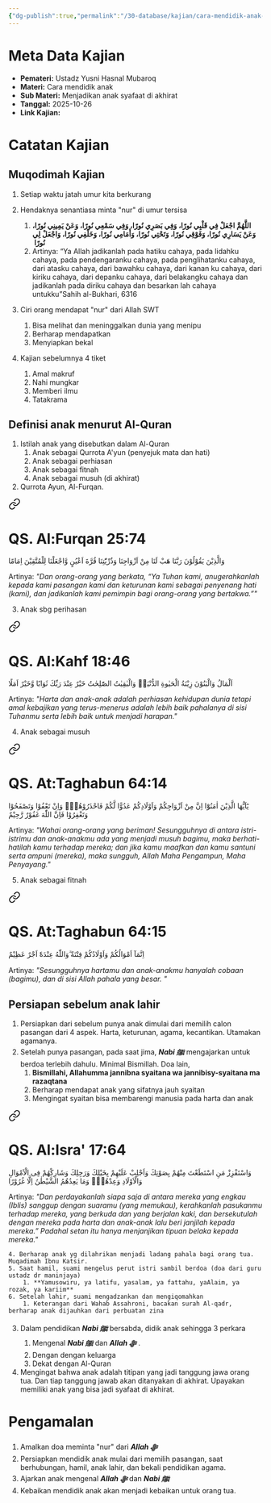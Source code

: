 ```yaml
---
{"dg-publish":true,"permalink":"/30-database/kajian/cara-mendidik-anak-agar-menjadi-syafaat/","tags":["kajian"]}
---
```





# Meta Data Kajian 
<div><ul class="dataview list-view-ul"><li><span><strong>Pemateri:</strong> Ustadz Yusni Hasnal Mubaroq</span></li><li><span><strong>Materi:</strong> Cara mendidik anak</span></li><li><span><strong>Sub Materi:</strong> Menjadikan anak syafaat di akhirat</span></li><li><span><strong>Tanggal:</strong> 2025-10-26</span></li><li><span><strong>Link Kajian:</strong>  </span></li></ul></div>

# Catatan Kajian
## Muqodimah Kajian
1. Setiap waktu jatah umur kita berkurang
2. Hendaknya senantiasa minta "nur" di umur tersisa

	1. **‏ اللَّهُمَّ اجْعَلْ فِي قَلْبِي نُورًا، وَفِي بَصَرِي نُورًا، وَفِي سَمْعِي نُورًا، وَعَنْ يَمِينِي نُورًا، وَعَنْ يَسَارِي نُورًا، وَفَوْقِي نُورًا، وَتَحْتِي نُورًا، وَأَمَامِي نُورًا، وَخَلْفِي نُورًا، وَاجْعَلْ لِي نُورًا ‏‏‏**
	2. Artinya: “Ya Allah jadikanlah pada hatiku cahaya, pada lidahku cahaya, pada pendengaranku cahaya, pada penglihatanku cahaya, dari atasku cahaya, dari bawahku cahaya, dari kanan ku cahaya, dari kiriku cahaya, dari depanku cahaya, dari belakangku cahaya dan jadikanlah pada diriku cahaya dan besarkan lah cahaya untukku”Sahih al-Bukhari, 6316
3. Ciri orang mendapat "nur" dari Allah SWT
	1. Bisa melihat dan meninggalkan dunia yang menipu
	2. Berharap mendapatkan 
	3. Menyiapkan bekal
4. Kajian sebelumnya 4 tiket
	1. Amal makruf
	2. Nahi mungkar
	3. Memberi ilmu
	4. Tatakrama

## Definisi anak menurut Al-Quran
1. Istilah anak yang disebutkan dalam Al-Quran
	1. Anak sebagai Qurrota A'yun (penyejuk mata dan hati)
	2. Anak sebagai perhiasan
	3. Anak sebagai fitnah
	4. Anak sebagai musuh (di akhirat)
2. Qurrota Ayun, Al-Furqan. 
<div class="transclusion internal-embed is-loaded"><a class="markdown-embed-link" href="/30-database/al-quran/all-surah/#qs-al-furqan-25-74" aria-label="Open link"><svg xmlns="http://www.w3.org/2000/svg" width="24" height="24" viewBox="0 0 24 24" fill="none" stroke="currentColor" stroke-width="2" stroke-linecap="round" stroke-linejoin="round" class="svg-icon lucide-link"><path d="M10 13a5 5 0 0 0 7.54.54l3-3a5 5 0 0 0-7.07-7.07l-1.72 1.71"></path><path d="M14 11a5 5 0 0 0-7.54-.54l-3 3a5 5 0 0 0 7.07 7.07l1.71-1.71"></path></svg></a><div class="markdown-embed">



# QS. Al:Furqan 25:74
وَالَّذِيْنَ يَقُوْلُوْنَ رَبَّنَا هَبْ لَنَا مِنْ اَزْوَاجِنَا وَذُرِّيّٰتِنَا قُرَّةَ اَعْيُنٍ وَّاجْعَلْنَا لِلْمُتَّقِيْنَ اِمَامًا 

Artinya: *"Dan orang-orang yang berkata, “Ya Tuhan kami, anugerahkanlah kepada kami pasangan kami dan keturunan kami sebagai penyenang hati (kami), dan jadikanlah kami pemimpin bagi orang-orang yang bertakwa.”"*



</div></div>

3. Anak sbg perihasan 
<div class="transclusion internal-embed is-loaded"><a class="markdown-embed-link" href="/30-database/al-quran/all-surah/#qs-al-kahf-18-46" aria-label="Open link"><svg xmlns="http://www.w3.org/2000/svg" width="24" height="24" viewBox="0 0 24 24" fill="none" stroke="currentColor" stroke-width="2" stroke-linecap="round" stroke-linejoin="round" class="svg-icon lucide-link"><path d="M10 13a5 5 0 0 0 7.54.54l3-3a5 5 0 0 0-7.07-7.07l-1.72 1.71"></path><path d="M14 11a5 5 0 0 0-7.54-.54l-3 3a5 5 0 0 0 7.07 7.07l1.71-1.71"></path></svg></a><div class="markdown-embed">



# QS. Al:Kahf 18:46
اَلْمَالُ وَالْبَنُوْنَ زِيْنَةُ الْحَيٰوةِ الدُّنْيَاۚ وَالْبٰقِيٰتُ الصّٰلِحٰتُ خَيْرٌ عِنْدَ رَبِّكَ ثَوَابًا وَّخَيْرٌ اَمَلًا

Artinya: *"Harta dan anak-anak adalah perhiasan kehidupan dunia tetapi amal kebajikan yang terus-menerus adalah lebih baik pahalanya di sisi Tuhanmu serta lebih baik untuk menjadi harapan."*



</div></div>

4. Anak sebagai musuh
<div class="transclusion internal-embed is-loaded"><a class="markdown-embed-link" href="/30-database/al-quran/all-surah/#qs-at-taghabun-64-14" aria-label="Open link"><svg xmlns="http://www.w3.org/2000/svg" width="24" height="24" viewBox="0 0 24 24" fill="none" stroke="currentColor" stroke-width="2" stroke-linecap="round" stroke-linejoin="round" class="svg-icon lucide-link"><path d="M10 13a5 5 0 0 0 7.54.54l3-3a5 5 0 0 0-7.07-7.07l-1.72 1.71"></path><path d="M14 11a5 5 0 0 0-7.54-.54l-3 3a5 5 0 0 0 7.07 7.07l1.71-1.71"></path></svg></a><div class="markdown-embed">



# QS. At:Taghabun 64:14
يٰٓاَيُّهَا الَّذِيْنَ اٰمَنُوْٓا اِنَّ مِنْ اَزْوَاجِكُمْ وَاَوْلَادِكُمْ عَدُوًّا لَّكُمْ فَاحْذَرُوْهُمْۚ وَاِنْ تَعْفُوْا وَتَصْفَحُوْا وَتَغْفِرُوْا فَاِنَّ اللّٰهَ غَفُوْرٌ رَّحِيْمٌ 

Artinya: *"Wahai orang-orang yang beriman! Sesungguhnya di antara istri-istrimu dan anak-anakmu ada yang menjadi musuh bagimu, maka berhati-hatilah kamu terhadap mereka; dan jika kamu maafkan dan kamu santuni serta ampuni (mereka), maka sungguh, Allah Maha Pengampun, Maha Penyayang."*



</div></div>

5. Anak sebagai fitnah 
<div class="transclusion internal-embed is-loaded"><a class="markdown-embed-link" href="/30-database/al-quran/all-surah/#qs-at-taghabun-64-15" aria-label="Open link"><svg xmlns="http://www.w3.org/2000/svg" width="24" height="24" viewBox="0 0 24 24" fill="none" stroke="currentColor" stroke-width="2" stroke-linecap="round" stroke-linejoin="round" class="svg-icon lucide-link"><path d="M10 13a5 5 0 0 0 7.54.54l3-3a5 5 0 0 0-7.07-7.07l-1.72 1.71"></path><path d="M14 11a5 5 0 0 0-7.54-.54l-3 3a5 5 0 0 0 7.07 7.07l1.71-1.71"></path></svg></a><div class="markdown-embed">



# QS. At:Taghabun 64:15
اِنَّمَآ اَمْوَالُكُمْ وَاَوْلَادُكُمْ فِتْنَةٌ  ۗوَاللّٰهُ عِنْدَهٗٓ اَجْرٌ عَظِيْمٌ 

Artinya: *"Sesungguhnya hartamu dan anak-anakmu hanyalah cobaan (bagimu), dan di sisi Allah pahala yang besar. "*



</div></div>

## Persiapan sebelum anak lahir
1. Persiapkan dari sebelum punya anak dimulai dari memilih calon pasangan dari 4 aspek. Harta, keturunan, agama, kecantikan. Utamakan agamanya. 
2. Setelah punya pasangan, pada saat jima, ***Nabi ﷺ*** mengajarkan untuk berdoa terlebih dahulu. Minimal Bismillah. Doa lain, 
	1. **Bismillahi, Allahumma jannibna syaitana wa jannibisy-syaitana ma razaqtana**
	2. Berharap mendapat anak yang sifatnya jauh syaitan
	3. Mengingat syaitan bisa membarengi manusia pada harta dan anak 
<div class="transclusion internal-embed is-loaded"><a class="markdown-embed-link" href="/30-database/al-quran/all-surah/#qs-al-isra-17-64" aria-label="Open link"><svg xmlns="http://www.w3.org/2000/svg" width="24" height="24" viewBox="0 0 24 24" fill="none" stroke="currentColor" stroke-width="2" stroke-linecap="round" stroke-linejoin="round" class="svg-icon lucide-link"><path d="M10 13a5 5 0 0 0 7.54.54l3-3a5 5 0 0 0-7.07-7.07l-1.72 1.71"></path><path d="M14 11a5 5 0 0 0-7.54-.54l-3 3a5 5 0 0 0 7.07 7.07l1.71-1.71"></path></svg></a><div class="markdown-embed">



# QS. Al:Isra' 17:64
وَاسْتَفْزِزْ مَنِ اسْتَطَعْتَ مِنْهُمْ بِصَوْتِكَ وَاَجْلِبْ عَلَيْهِمْ بِخَيْلِكَ وَرَجِلِكَ وَشَارِكْهُمْ فِى الْاَمْوَالِ وَالْاَوْلَادِ وَعِدْهُمْۗ وَمَا يَعِدُهُمُ الشَّيْطٰنُ اِلَّا غُرُوْرًا

Artinya: *"Dan perdayakanlah siapa saja di antara mereka yang engkau (Iblis) sanggup dengan suaramu (yang memukau), kerahkanlah pasukanmu terhadap mereka, yang berkuda dan yang berjalan kaki, dan bersekutulah dengan mereka pada harta dan anak-anak lalu beri janjilah kepada mereka.” Padahal setan itu hanya menjanjikan tipuan belaka kepada mereka."*



</div></div>

	4. Berharap anak yg dilahrikan menjadi ladang pahala bagi orang tua. Muqadimah Ibnu Katsir. 
	5. Saat hamil, suami mengelus perut istri sambil berdoa (doa dari guru ustadz dr maninjaya)
		1. **Yamusowiru, ya latifu, yasalam, ya fattahu, yaAlaim, ya rozak, ya kariim**
	6. Setelah lahir, suami mengadzankan dan mengiqomahkan
		1. Keterangan dari Wahab Assahroni, bacakan surah Al-qadr, berharap anak dijauhkan dari perbuatan zina
3. Dalam pendidikan ***Nabi ﷺ*** bersabda, didik anak sehingga 3 perkara
	1. Mengenal ***Nabi ﷺ*** dan ***Allah ﷻ*** . 
	2. Dengan dengan keluarga 
	3. Dekat dengan Al-Quran
4. Mengingat bahwa anak adalah titipan yang jadi tanggung jawa orang tua. Dan tiap tanggung jawab akan ditanyakan di akhirat. Upayakan memiliki anak yang bisa jadi syafaat di akhirat. 
# Pengamalan
1. Amalkan doa meminta "nur" dari ***Allah ﷻ*** 
2. Persiapkan mendidik anak mulai dari memilih pasangan, saat berhubungan, hamil, anak lahir, dan bekali pendidikan agama. 
3. Ajarkan anak mengenal ***Allah ﷻ*** dan ***Nabi ﷺ***   
4. Kebaikan mendidik anak akan menjadi kebaikan untuk orang tua. 

 
 